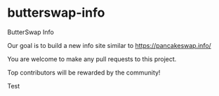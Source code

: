 # butterswap-info
ButterSwap Info

Our goal is to build a new info site similar to https://pancakeswap.info/

You are welcome to make any pull requests to this project.

Top contributors will be rewarded by the community!

Test